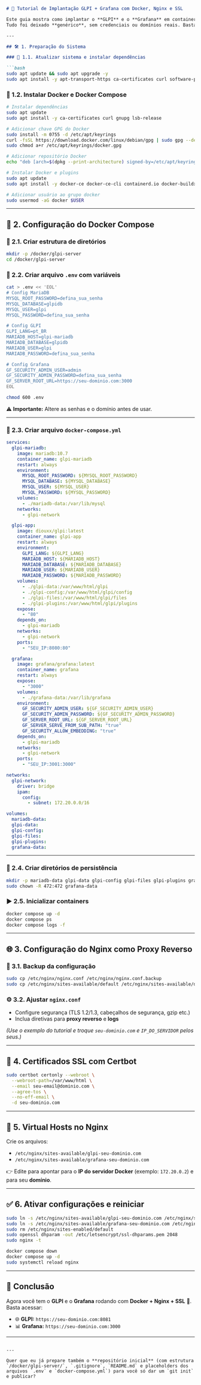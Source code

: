 ````markdown
# 📘 Tutorial de Implantação GLPI + Grafana com Docker, Nginx e SSL

Este guia mostra como implantar o **GLPI** e o **Grafana** em containers Docker, utilizando **Nginx como proxy reverso** e **Certbot para SSL** 🔐.  
Tudo foi deixado **genérico**, sem credenciais ou domínios reais. Basta **editar os arquivos `.env` e as configs do Nginx** para seu ambiente.

---

## 🛠️ 1. Preparação do Sistema

### 🔄 1.1. Atualizar sistema e instalar dependências

```bash
sudo apt update && sudo apt upgrade -y
sudo apt install -y apt-transport-https ca-certificates curl software-properties-common gnupg lsb-release nginx certbot python3-certbot-nginx
````

### 🐳 1.2. Instalar Docker e Docker Compose

```bash
# Instalar dependências
sudo apt update
sudo apt install -y ca-certificates curl gnupg lsb-release

# Adicionar chave GPG do Docker
sudo install -m 0755 -d /etc/apt/keyrings
curl -fsSL https://download.docker.com/linux/debian/gpg | sudo gpg --dearmor -o /etc/apt/keyrings/docker.gpg
sudo chmod a+r /etc/apt/keyrings/docker.gpg

# Adicionar repositório Docker
echo "deb [arch=$(dpkg --print-architecture) signed-by=/etc/apt/keyrings/docker.gpg] https://download.docker.com/linux/debian $(lsb_release -cs) stable" | sudo tee /etc/apt/sources.list.d/docker.list > /dev/null

# Instalar Docker e plugins
sudo apt update
sudo apt install -y docker-ce docker-ce-cli containerd.io docker-buildx-plugin docker-compose-plugin

# Adicionar usuário ao grupo docker
sudo usermod -aG docker $USER
```

---

## 📂 2. Configuração do Docker Compose

### 📁 2.1. Criar estrutura de diretórios

```bash
mkdir -p /docker/glpi-server
cd /docker/glpi-server
```

### 🔑 2.2. Criar arquivo `.env` com variáveis

```bash
cat > .env << 'EOL'
# Config MariaDB
MYSQL_ROOT_PASSWORD=defina_sua_senha
MYSQL_DATABASE=glpidb
MYSQL_USER=glpi
MYSQL_PASSWORD=defina_sua_senha

# Config GLPI
GLPI_LANG=pt_BR
MARIADB_HOST=glpi-mariadb
MARIADB_DATABASE=glpidb
MARIADB_USER=glpi
MARIADB_PASSWORD=defina_sua_senha

# Config Grafana
GF_SECURITY_ADMIN_USER=admin
GF_SECURITY_ADMIN_PASSWORD=defina_sua_senha
GF_SERVER_ROOT_URL=https://seu-dominio.com:3000
EOL

chmod 600 .env
```

⚠️ **Importante:** Altere as senhas e o domínio antes de usar.

---

### 📜 2.3. Criar arquivo `docker-compose.yml`

```yaml
services:
  glpi-mariadb:
    image: mariadb:10.7
    container_name: glpi-mariadb
    restart: always
    environment:
      MYSQL_ROOT_PASSWORD: ${MYSQL_ROOT_PASSWORD}
      MYSQL_DATABASE: ${MYSQL_DATABASE}
      MYSQL_USER: ${MYSQL_USER}
      MYSQL_PASSWORD: ${MYSQL_PASSWORD}
    volumes:
      - ./mariadb-data:/var/lib/mysql
    networks:
      - glpi-network

  glpi-app:
    image: diouxx/glpi:latest
    container_name: glpi-app
    restart: always
    environment:
      GLPI_LANG: ${GLPI_LANG}
      MARIADB_HOST: ${MARIADB_HOST}
      MARIADB_DATABASE: ${MARIADB_DATABASE}
      MARIADB_USER: ${MARIADB_USER}
      MARIADB_PASSWORD: ${MARIADB_PASSWORD}
    volumes:
      - ./glpi-data:/var/www/html/glpi
      - ./glpi-config:/var/www/html/glpi/config
      - ./glpi-files:/var/www/html/glpi/files
      - ./glpi-plugins:/var/www/html/glpi/plugins
    expose:
      - "80"
    depends_on:
      - glpi-mariadb
    networks:
      - glpi-network
    ports:
      - "SEU_IP:8080:80"

  grafana:
    image: grafana/grafana:latest
    container_name: grafana
    restart: always
    expose:
      - "3000"
    volumes:
      - ./grafana-data:/var/lib/grafana
    environment:
      GF_SECURITY_ADMIN_USER: ${GF_SECURITY_ADMIN_USER}
      GF_SECURITY_ADMIN_PASSWORD: ${GF_SECURITY_ADMIN_PASSWORD}
      GF_SERVER_ROOT_URL: ${GF_SERVER_ROOT_URL}
      GF_SERVER_SERVE_FROM_SUB_PATH: "true"
      GF_SECURITY_ALLOW_EMBEDDING: "true"
    depends_on:
      - glpi-mariadb
    networks:
      - glpi-network
    ports:
      - "SEU_IP:3001:3000"

networks:
  glpi-network:
    driver: bridge
    ipam:
      config:
        - subnet: 172.20.0.0/16

volumes:
  mariadb-data:
  glpi-data:
  glpi-config:
  glpi-files:
  glpi-plugins:
  grafana-data:
```

---

### 📂 2.4. Criar diretórios de persistência

```bash
mkdir -p mariadb-data glpi-data glpi-config glpi-files glpi-plugins grafana-data
sudo chown -R 472:472 grafana-data
```

### ▶️ 2.5. Inicializar containers

```bash
docker compose up -d
docker compose ps
docker compose logs -f
```

---

## 🌐 3. Configuração do Nginx como Proxy Reverso

### 💾 3.1. Backup da configuração

```bash
sudo cp /etc/nginx/nginx.conf /etc/nginx/nginx.conf.backup
sudo cp /etc/nginx/sites-available/default /etc/nginx/sites-available/default.backup
```

### ⚙️ 3.2. Ajustar `nginx.conf`

* Configure segurança (TLS 1.2/1.3, cabeçalhos de segurança, gzip etc.)
* Inclua diretivas para **proxy reverso** e **logs**

*(Use o exemplo do tutorial e troque `seu-dominio.com` e `IP_DO_SERVIDOR` pelos seus.)*

---

## 🔐 4. Certificados SSL com Certbot

```bash
sudo certbot certonly --webroot \
  --webroot-path=/var/www/html \
  --email seu-email@dominio.com \
  --agree-tos \
  --no-eff-email \
  -d seu-dominio.com
```

---

## 📑 5. Virtual Hosts no Nginx

Crie os arquivos:

* `/etc/nginx/sites-available/glpi-seu-dominio.com`
* `/etc/nginx/sites-available/grafana-seu-dominio.com`

👉 Edite para apontar para o **IP do servidor Docker** (exemplo: `172.20.0.2`) e para seu **domínio**.

---

## ✅ 6. Ativar configurações e reiniciar

```bash
sudo ln -s /etc/nginx/sites-available/glpi-seu-dominio.com /etc/nginx/sites-enabled/
sudo ln -s /etc/nginx/sites-available/grafana-seu-dominio.com /etc/nginx/sites-enabled/
sudo rm /etc/nginx/sites-enabled/default
sudo openssl dhparam -out /etc/letsencrypt/ssl-dhparams.pem 2048
sudo nginx -t

docker compose down
docker compose up -d
sudo systemctl reload nginx
```

---

## 🎉 Conclusão

Agora você tem o **GLPI** e o **Grafana** rodando com **Docker + Nginx + SSL** 🎊.
Basta acessar:

* 🌐 **GLPI:** `https://seu-dominio.com:8081`
* 📊 **Grafana:** `https://seu-dominio.com:3000`

---

```

---

Quer que eu já prepare também o **repositório inicial** (com estrutura `/docker/glpi-server/`, `.gitignore`, `README.md` e placeholders dos arquivos `.env` e `docker-compose.yml`) para você só dar um `git init` e publicar?
```
